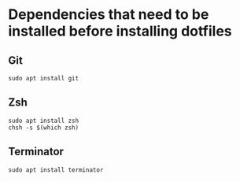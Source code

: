 # Dependencies that need to be installed before installing dotfiles

## Git

```
sudo apt install git
```

## Zsh

```
sudo apt install zsh
chsh -s $(which zsh)
```

## Terminator

```
sudo apt install terminator
```
